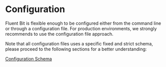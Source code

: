 # Configuration

Fluent Bit is flexible enough to be configured either from the command line or through a configuration file. For production environments, we strongly recommends to use the configuration file approach.

Note that all configuration files uses a specific fixed and strict schema, please proceed to the following sections for a better understanding:

[Configuration Schema](schema.md)


